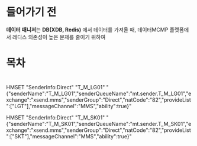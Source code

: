 
# 들어가기 전

**데이터 매니저**는 **DB(XDB, Redis)** 에서 데이터를 가져올 때, 데이터MCMP 플랫폼에서 레디스 의존성이 높은 문제를 줄이기 위하여 

# 목차


# 


HMSET "SenderInfo:Direct" "T_M_LG01" "{\"senderName\":\"T_M_LG01\",\"senderQueueName\":\"mt.sender.T_M_LG01\",\"exchange\":\"xsend.mms\",\"senderGroup\":\"Direct\",\"natCode\":\"82\",\"provideList\":[\"LGT\"],\"messageChannel\":\"MMS\",\"ability\":true}"

HMSET "SenderInfo:Direct" "T_M_SK01" "{\"senderName\":\"T_M_SK01\",\"senderQueueName\":\"mt.sender.T_M_SK01\",\"exchange\":\"xsend.mms\",\"senderGroup\":\"Direct\",\"natCode\":\"82\",\"provideList\":[\"SKT\"],\"messageChannel\":\"MMS\",\"ability\":true}"